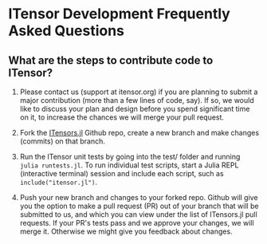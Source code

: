 # ITensor Development Frequently Asked Questions

## What are the steps to contribute code to ITensor?

1. Please contact us (support at itensor.org) if you are 
   planning to submit a major
   contribution (more than a few lines of code, say).
   If so, we would like to discuss your plan and design
   before you spend significant time on it, to increase
   the chances we will merge your pull request.

2. Fork the [ITensors.jl](https://github.com/ITensor/ITensors.jl) Github repo,
   create a new branch and make changes (commits) on that branch.

3. Run the ITensor unit tests by going into the test/ folder and running
   `julia runtests.jl`. To run individual test scripts, start a Julia 
   REPL (interactive terminal) session and include each script, such as
   `include("itensor.jl")`.

3. Push your new branch and changes to your forked repo. 
   Github will give you the option to make a 
   pull request (PR) out of your branch that will be submitted to us, and which
   you can view under the list of ITensors.jl pull requests.
   If your PR's tests pass and we approve your changes, we will merge it. Otherwise
   we might give you feedback about changes.


